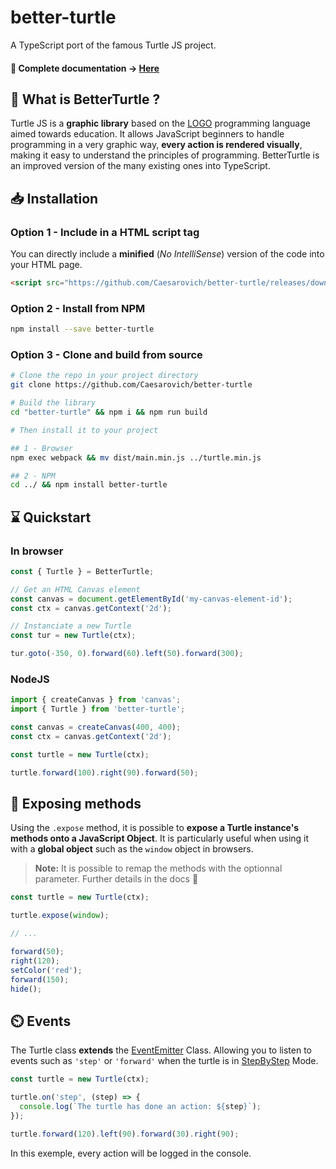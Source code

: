 # better-turtle

A TypeScript port of the famous Turtle JS project.

#### 📔 Complete documentation -> [**Here**](https://caesarovich.github.io/better-turtle/)

## 🐢 What is BetterTurtle ?

Turtle JS is a **graphic library** based on the [LOGO](<https://en.wikipedia.org/wiki/Logo_(programming_language)>) programming language aimed towards education.
It allows JavaScript beginners to handle programming in a very graphic way,
**every action is rendered visually**,
making it easy to understand the principles of programming.
BetterTurtle is an improved version of the many existing ones into TypeScript.

## 📥 Installation

### Option 1 - Include in a HTML script tag

You can directly include a **minified** (_No IntelliSense_) version of the code into your HTML page.

```html
<script src="https://github.com/Caesarovich/better-turtle/releases/download/npm-release/main.min.js"></script>
```

### Option 2 - Install from NPM

```sh
npm install --save better-turtle
```

### Option 3 - Clone and build from source

```sh
# Clone the repo in your project directory
git clone https://github.com/Caesarovich/better-turtle

# Build the library
cd "better-turtle" && npm i && npm run build

# Then install it to your project

## 1 - Browser
npm exec webpack && mv dist/main.min.js ../turtle.min.js

## 2 - NPM
cd ../ && npm install better-turtle
```

## ⌛ Quickstart

### In browser

```js
const { Turtle } = BetterTurtle;

// Get an HTML Canvas element
const canvas = document.getElementById('my-canvas-element-id');
const ctx = canvas.getContext('2d');

// Instanciate a new Turtle
const tur = new Turtle(ctx);

tur.goto(-350, 0).forward(60).left(50).forward(300);
```

### NodeJS

```js
import { createCanvas } from 'canvas';
import { Turtle } from 'better-turtle';

const canvas = createCanvas(400, 400);
const ctx = canvas.getContext('2d');

const turtle = new Turtle(ctx);

turtle.forward(100).right(90).forward(50);
```

## 🔗 Exposing methods

Using the `.expose` method, it is possible to **expose a Turtle instance's methods onto a JavaScript Object**. It is particularly useful when using it with a **global object** such as the `window` object in browsers.

> **Note:** It is possible to remap the methods with the optionnal parameter. Further details in the docs 📔

```js
const turtle = new Turtle(ctx);

turtle.expose(window);

// ...

forward(50);
right(120);
setColor('red');
forward(150);
hide();
```

## ⏲️ Events

The Turtle class **extends** the [EventEmitter](https://nodejs.dev/learn/the-nodejs-event-emitter) Class. Allowing you to listen to events such as `'step'` or `'forward'` when the turtle is in [StepByStep](https://caesarovich.github.io/better-turtle/classes/Turtle.html#stepByStep) Mode.

```js
const turtle = new Turtle(ctx);

turtle.on('step', (step) => {
  console.log(`The turtle has done an action: ${step}`);
});

turtle.forward(120).left(90).forward(30).right(90);
```

In this exemple, every action will be logged in the console.
